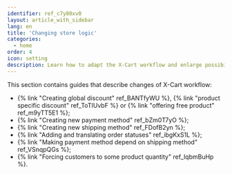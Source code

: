 ```yaml
---
identifier: ref_c7y80xv0
layout: article_with_sidebar
lang: en
title: 'Changing store logic'
categories:
  - home
order: 4
icon: setting
description: Learn how to adapt the X-Cart workflow and enlarge possibilities for your customers
---
```



This section contains guides that describe changes of X-Cart workflow:

*   {% link "Creating global discount" ref_BANTfyWU %}, {% link "product specific discount" ref_ToTIUvbF %} or {% link "offering free product" ref_m9yTT5E1 %};
*   {% link "Creating new payment method" ref_bZm0T7yO %};
*   {% link "Creating new shipping method" ref_FDofB2yn %};
*   {% link "Adding and translating order statuses" ref_ibgKxS1L %};
*   {% link "Making payment method depend on shipping method" ref_VSnqpQGs %};
*   {% link "Forcing customers to some product quantity" ref_lqbmBuHp %}.